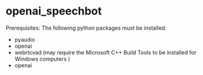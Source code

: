 # openai_speechbot

Prerequisites:
The following python packages must be installed:
* pyaudio
* openai
* webrtcvad  (may require the Microsoft C++ Build Tools to be installed for Windows computers )
* openai

